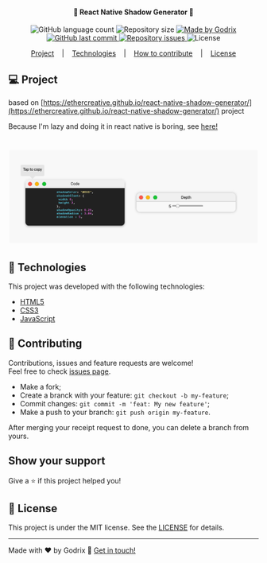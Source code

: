 <h4 align="center"> 
	🚀 React Native Shadow Generator 🚀
</h4>
<p align="center">
  <img alt="GitHub language count" src="https://img.shields.io/github/languages/count/godrix/react-native-shadow-generator?color=%2304D361">

  <img alt="Repository size" src="https://img.shields.io/github/repo-size/godrix/react-native-shadow-generator">
	
  <a href="https://www.linkedin.com/in/carlosgodri/">
    <img alt="Made by Godrix" src="https://img.shields.io/badge/made%20by-Godrix-%2304D361">
  </a>

  <a href="https://github.com/godrix/react-native-shadow-generator/commits/master">
    <img alt="GitHub last commit" src="https://img.shields.io/github/last-commit/godrix/react-native-shadow-generator">
  </a>

  <a href="https://github.com/godrix/react-native-shadow-generator/issues">
    <img alt="Repository issues" src="https://img.shields.io/github/issues/godrix/react-native-shadow-generator">
  </a>
  <img alt="License" src="https://img.shields.io/badge/license-MIT-brightgreen">
</p>

<p align="center">
  <a href="#-project">Project</a>
  &nbsp;&nbsp;&nbsp;|&nbsp;&nbsp;&nbsp;
  <a href="#rocket-Technologies">Technologies</a>
  &nbsp;&nbsp;&nbsp;|&nbsp;&nbsp;&nbsp;
  <a href="#-how-to-contribute">How to contribute</a>
  &nbsp;&nbsp;&nbsp;|&nbsp;&nbsp;&nbsp;
  <a href="#memo-license">License</a>
</p>

## 💻 Project

based on [https://ethercreative.github.io/react-native-shadow-generator/](https://ethercreative.github.io/react-native-shadow-generator/) project

Because I'm lazy and doing it in react native is boring, see [here!](https://godrix.github.io/react-native-shadow-generator/)

<h1 align="center">
    <img alt="RN Shadow Generator" title="Login-Page" src="./.github/rnsg.png" width="500px" />
</h1>


## :rocket: Technologies

This project was developed with the following technologies:

- [HTML5](https://developer.mozilla.org/en-US/docs/Web/Guide/HTML/HTML5) 
- [CSS3](https://developer.mozilla.org/pt-BR/docs/Web/CSS)
- [JavaScript](https://developer.mozilla.org/pt-BR/docs/Web/JavaScript)


## 🤝 Contributing

Contributions, issues and feature requests are welcome!<br />Feel free to check [issues page](https://github.com/godrix/react-native-shadow-generator/issues).
- Make a fork;
- Create a branck with your feature: `git checkout -b my-feature`;
- Commit changes: `git commit -m 'feat: My new feature'`;
- Make a push to your branch: `git push origin my-feature`.

After merging your receipt request to done, you can delete a branch from yours.

## Show your support

Give a ⭐️ if this project helped you!

## :memo: License

This project is under the MIT license. See the [LICENSE](LICENSE.md) for details.

---

Made with ♥ by Godrix :wave: [Get in touch!](https://www.linkedin.com/in/carlosgodri/)